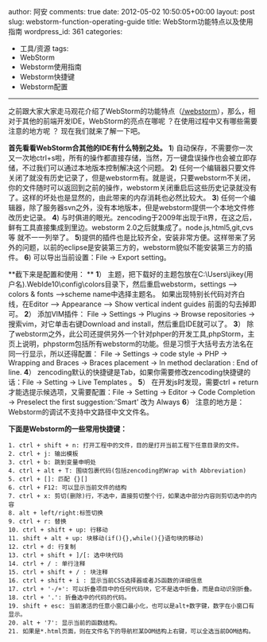 author: 阿安
comments: true
date: 2012-05-02 10:50:05+00:00
layout: post
slug: webstorm-function-operating-guide
title: WebStorm功能特点以及使用指南
wordpress_id: 361
categories:
- 工具/资源
tags:
- WebStorm
- Webstorm使用指南
- Webstorm快捷键
- Webstorm配置
---

之前跟大家大家走马观花介绍了WebStorm的功能特点（[/webstorm](/webstorm)），那么，相对于其他的前端开发IDE，WebStorm的亮点在哪呢 ？在使用过程中又有哪些需要注意的地方呢 ？ 现在我们就来了解一下吧。<!-- more -->

**首先看看WebStorm合其他的IDE有什么特别之处。**
**1**) 自动保存，不需要你一次又一次地ctrl+s啦，所有的操作都直接存储，当然，万一键盘误操作也会被立即存储，不过我们可以通过本地版本控制解决这个问题。
**2**) 任何一个编辑器只要文件关闭了就没有历史记录了，但是webstorm有。就是说，只要webstorm不关闭，你的文件随时可以返回到之前的操作，webstorm关闭重启后这些历史记录就没有了。这样的坏处也是显然的，由此带来的内存消耗也必然比较大。
**3**) 任何一个编辑器，除了服务器svn之外，没有本地版本，但是webstorm提供一个本地文件修改历史记录。
**4**) 与时俱进的眼光。zencoding于2009年出现于it界，在这之后，鲜有工具直接集成到里边。webstorm 2.0之后就集成了。node.js,html5,git,cvs等 就不一一列举了。 
**5**)提供的插件也是比较齐全，安装非常方便。这样带来了另外的问题，以前的eclipse是安装第三方的，webstorm貌似不能安装第三方的插件。
**6**) 可以导出当前设置：File -> Export setting。 

**截下来是配置和使用： **
**1**） 主题，把下载好的主题包放在C:\Users\jikey(用户名)\.WebIde10\config\colors目录下，然后重启webstorm，settings --> colors & fonts -->scheme name中选择主题名。
如果出现特别长代码对齐白线，在Editor --> Appearance --> Show vertical indent guides 前面的勾去掉即可。
**2**） 添加VIM插件：
File -> Settings -> Plugins -> Browse repositories -> 搜索vim，对它单击右键Download and install，然后重启IDE就可以了。
**3**） 除了webstorm之外，此公司还提供另外一个针对phper的开发工具,phpStorm，主页上说明，phpstorm包括所有webstorm的功能。但是习惯于大括号去方法名在同一行显示，所以还得配置：
File -> Settings -> code style -> PHP -> Wrapping and Braces -> Braces placement ->
In method declaration : End of line. 
**4**） zencoding默认的快捷键是Tab，如果你需要修改zencoding快捷键的话：File -> Setting -> Live Templates 。
**5**） 在开发js时发现，需要ctrl + return 才能选提示候选项，又需要配置：File -> Setting -> Editor -> Code Completion -> Preselect the first suggestion:'Smart' 改为 Always
**6**） 注意的地方是：Webstorm的调试不支持中文路径中文文件名。

**下面是Webstorm的一些常用快捷键：**

    
    
    1. ctrl + shift + n: 打开工程中的文件，目的是打开当前工程下任意目录的文件。
    2. ctrl + j: 输出模板
    3. ctrl + b: 跳到变量申明处
    4. ctrl + alt + T: 围绕包裹代码(包括zencoding的Wrap with Abbreviation)
    5. ctrl + []: 匹配 {}[]
    6. ctrl + F12: 可以显示当前文件的结构 
    7. ctrl + x: 剪切(删除)行，不选中，直接剪切整个行，如果选中部分内容则剪切选中的内容
    8. alt + left/right:标签切换
    9. ctrl + r: 替换
    10. ctrl + shift + up: 行移动
    11. shift + alt + up: 块移动(if(){},while(){}语句块的移动)
    12. ctrl + d: 行复制
    13. ctrl + shift + ]/[: 选中块代码
    14. ctrl + / : 单行注释
    15. ctrl + shift + / : 块注释
    16. ctrl + shift + i : 显示当前CSS选择器或者JS函数的详细信息
    17. ctrl + '-/+': 可以折叠项目中的任何代码块，它不是选中折叠，而是自动识别折叠。
    18. ctrl + '.': 折叠选中的代码的代码。
    19. shift + esc: 当前激活的任意小窗口最小化，也可以是alt+数字键，数字在小窗口有显示。
    20. alt + '7': 显示当前的函数结构。
    21. 如果是*.html页面，则在文件名下的导航栏某DOM结构上右键，可以全选当前DOM结构。
    
